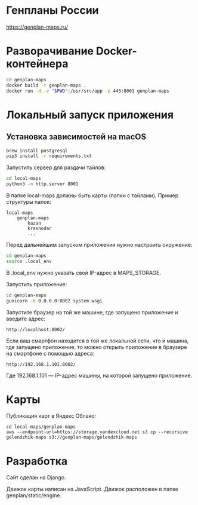 # Генпланы России

https://genplan-maps.ru/

# Разворачивание Docker-контейнера

```bash
cd genplan-maps
docker build -t genplan-maps .
docker run -d -v "$PWD":/usr/src/app -p 443:8001 genplan-maps
```

# Локальный запуск приложения

## Установка зависимостей на macOS

```bash
brew install postgresql
pip3 install -r requirements.txt
```

Запустить сервер для раздачи тайлов:

```bash
cd local-maps
python3 -m http.server 8001
```

В папке local-maps должны быть карты (папки с тайлами). Пример структуры папок:

    local-maps
        genplan-maps
            kazan
            krasnodar
            ...

Перед дальнейшим запуском приложения нужно настроить окружение:

```bash
cd genplan-maps
source .local_env
```

В .local_env нужно указать свой IP-адрес в MAPS_STORAGE.

Запустить приложение:

```bash
cd genplan-maps
gunicorn -b 0.0.0.0:8002 system.wsgi
```

Запустите браузер на той же машине, где запущено приложение и введите адрес:

```
http://localhost:8002/
```

Если ваш смартфон находится в той же локальной сети, что и машина, где запущено приложение, то можно открыть приложение в браузере на смартфоне с помощью адреса:

```
http://192.168.1.101:8002/
```

Где 192.168.1.101 — IP-адрес машины, на которой запущено приложение.

# Карты

Публикация карт в Яндекс Облако:

```
cd local-maps/genplan-maps
aws --endpoint-url=https://storage.yandexcloud.net s3 cp --recursive gelendzhik-maps s3://genplan-maps/gelendzhik-maps
```

# Разработка

Сайт сделан на Django.

Движок карты написан на JavaScript. Движок расположен в папке genplan/static/engine.
